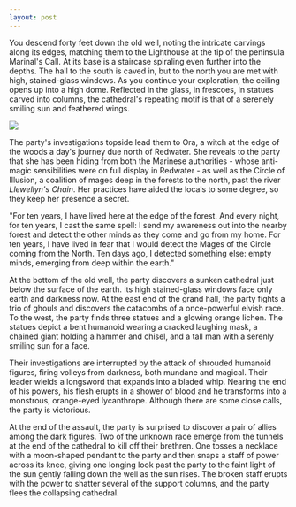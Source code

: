 ```yaml
---
layout: post
---
```

<aside>You descend forty feet down the old well, noting the intricate carvings along its edges, matching them to the Lighthouse at the tip of the peninsula Marinal's Call. At its base is a staircase spiraling even further into the depths. The hall to the south is caved in, but to the north you are met with high, stained-glass windows. As you continue your exploration, the ceiling opens up into a high dome. Reflected in the glass, in frescoes, in statues carved into columns, the cathedral's repeating motif is that of a serenely smiling sun and feathered wings.</aside>

<image src="/resources/images/Cathedral Ceiling.png"></image>

The party's investigations topside lead them to Ora, a witch at the edge of the woods a day's journey due north of Redwater. She reveals to the party that she has been hiding from both the Marinese authorities - whose anti-magic sensibilities were on full display in Redwater - as well as the Circle of Illusion, a coalition of mages deep in the forests to the north, past the river <em>Llewellyn's Chain</em>. Her practices have aided the locals to some degree, so they keep her presence a secret.

<aside>
    "For ten years, I have lived here at the edge of the forest. And every night, for ten years, I cast the same spell: I send my awareness out into the nearby forest and detect the other minds as they come and go from my home. For ten years, I have lived in fear that I would detect the Mages of the Circle coming from the North. Ten days ago, I detected something else: empty minds, emerging from deep within the earth."
</aside>

At the bottom of the old well, the party discovers a sunken cathedral just below the surface of the earth. Its high stained-glass windows face only earth and darkness now. At the east end of the grand hall, the party fights a trio of ghouls and discovers the catacombs of a once-powerful elvish race. To the west, the party finds three statues and a glowing orange lichen. The statues depict a bent humanoid wearing a cracked laughing mask, a chained giant holding a hammer and chisel, and a tall man with a serenly smiling sun for a face.

Their investigations are interrupted by the attack of shrouded humanoid figures, firing volleys from darkness, both mundane and magical. Their leader wields a longsword that expands into a bladed whip. Nearing the end of his powers, his flesh erupts in a shower of blood and he transforms into a monstrous, orange-eyed lycanthrope. Although there are some close calls, the party is victorious.

At the end of the assault, the party is surprised to discover a pair of allies among the dark figures. Two of the unknown race emerge from the tunnels at the end of the cathedral to kill off their brethren. One tosses a necklace with a moon-shaped pendant to the party and then snaps a staff of power across its knee, giving one longing look past the party to the faint light of the sun gently falling down the well as the sun rises. The broken staff erupts with the power to shatter several of the support columns, and the party flees the collapsing cathedral.